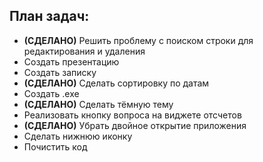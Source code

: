 ## План задач:
- **(СДЕЛАНО)** Решить проблему с поиском строки для редактирования и удаления
- Создать презентацию
- Создать записку
- **(СДЕЛАНО)** Сделать сортировку по датам 
- Создать .exe
- **(СДЕЛАНО)** Сделать тёмную тему
- Реализовать кнопку вопроса на виджете отсчетов
- **(СДЕЛАНО)** Убрать двойное открытие приложения
- Сделать нижнюю иконку
- Почистить код